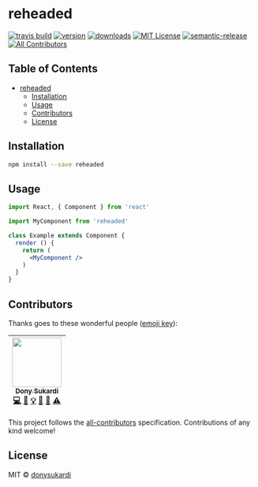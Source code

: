 # reheaded

[![travis build](https://img.shields.io/travis/donysukardi/reheaded.svg?style=flat-square)](https://travis-ci.org/donysukardi/reheaded)
[![version](https://img.shields.io/npm/v/reheaded.svg?style=flat-square)](http://npm.im/reheaded)
[![downloads](https://img.shields.io/npm/dm/reheaded.svg?style=flat-square)](http://npm-stat.com/charts.html?package=reheaded&from=2015-08-01)
[![MIT License](https://img.shields.io/npm/l/reheaded.svg?style=flat-square)](http://opensource.org/licenses/MIT)
[![semantic-release](https://img.shields.io/badge/%20%20%F0%9F%93%A6%F0%9F%9A%80-semantic--release-e10079.svg?style=flat-square)](https://github.com/semantic-release/semantic-release)
[![All Contributors](https://img.shields.io/badge/all_contributors-1-orange.svg?style=flat-square)](#contributors)

<DESCRIPTION HERE>

## Table of Contents

<!-- START doctoc generated TOC please keep comment here to allow auto update -->
<!-- DON'T EDIT THIS SECTION, INSTEAD RE-RUN doctoc TO UPDATE -->

- [reheaded](#reheaded)
  - [Installation](#installation)
  - [Usage](#usage)
  - [Contributors](#contributors)
  - [License](#license)

<!-- END doctoc generated TOC please keep comment here to allow auto update -->

## Installation

```bash
npm install --save reheaded
```

## Usage

```jsx
import React, { Component } from 'react'

import MyComponent from 'reheaded'

class Example extends Component {
  render () {
    return (
      <MyComponent />
    )
  }
}
```

## Contributors

Thanks goes to these wonderful people ([emoji key](https://github.com/kentcdodds/all-contributors#emoji-key)):

<!-- ALL-CONTRIBUTORS-LIST:START - Do not remove or modify this section -->
<!-- prettier-ignore -->
| [<img src="https://avatars0.githubusercontent.com/u/410792?v=4" width="100px;"/><br /><sub><b>Dony Sukardi</b></sub>](http://dsds.io)<br />[💻](https://github.com/donysukardi/reheaded/commits?author=donysukardi "Code") [📖](https://github.com/donysukardi/reheaded/commits?author=donysukardi "Documentation") [💡](#example-donysukardi "Examples") [🤔](#ideas-donysukardi "Ideas, Planning, & Feedback") [👀](#review-donysukardi "Reviewed Pull Requests") [⚠️](https://github.com/donysukardi/reheaded/commits?author=donysukardi "Tests") |
| :---: |
<!-- ALL-CONTRIBUTORS-LIST:END -->

This project follows the [all-contributors](https://github.com/kentcdodds/all-contributors) specification. Contributions of any kind welcome!

## License

MIT © [donysukardi](https://github.com/donysukardi)
